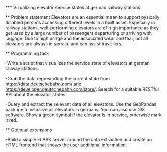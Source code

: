 *** Vizualizing elevator service states at german railway stations

** Problem statement
Elevators are an essential mean to support pysically disabled persons accessing different levels in a built asset. Especially in railway stations, well-performing elevators are of high importance as they get used by a large number of passengers departuring or arriving with luggage. Due to high usage and the associated wear and tear, not all elevators are always in service and can assist travellers.

** Programming task

-Write a script that visualizes the service state of elevators at german railway stations.

-Grab the data representing the current state from https://data.deutschebahn.com/ and https://developer.deutschebahn.com/store/. Search for a suitable RESTful API about the elevator states.

-Query and extract the relevant data of all elevators.
Use the GeoPandas package to visualize all elevators in germany. You can also use GIS software. Show a green symbol if the elevator is in service, otherwise mark it red.

** Optional extensions

-Build a simple FLASK server around the data extraction and create an HTML frontend that shows the user additional information.
